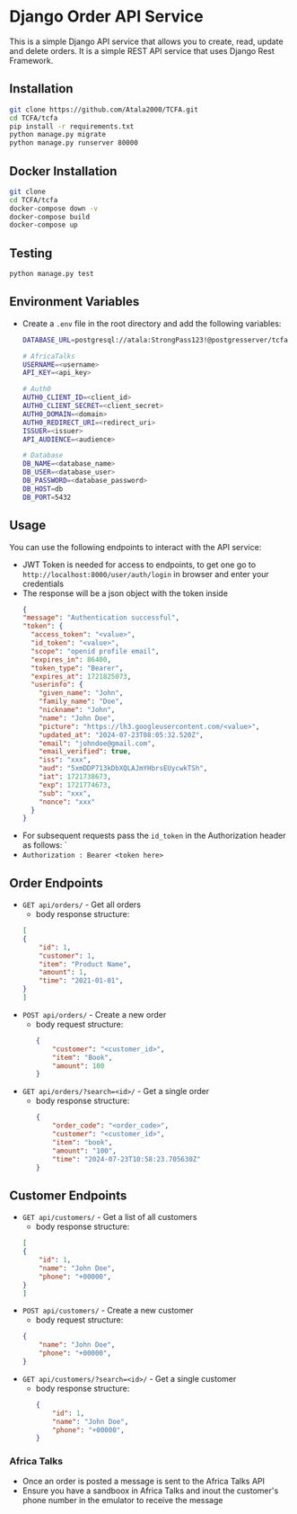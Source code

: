 # Django Order API Service
This is a simple Django API service that allows you to create, read, update and delete orders. It is a simple REST API service that uses Django Rest Framework.

## Installation
```bash
git clone https://github.com/Atala2000/TCFA.git
cd TCFA/tcfa
pip install -r requirements.txt
python manage.py migrate
python manage.py runserver 80000
```

## Docker Installation
```bash
git clone
cd TCFA/tcfa
docker-compose down -v
docker-compose build
docker-compose up
```

## Testing
```bash
python manage.py test
```
## Environment Variables
* Create a `.env` file in the root directory and add the following variables:
  ```bash
  DATABASE_URL=postgresql://atala:StrongPass123!@postgresserver/tcfa

  # AfricaTalks
  USERNAME=<username>
  API_KEY=<api_key>

  # Auth0
  AUTH0_CLIENT_ID=<client_id>
  AUTH0_CLIENT_SECRET=<client_secret>
  AUTH0_DOMAIN=<domain>
  AUTH0_REDIRECT_URI=<redirect_uri>
  ISSUER=<issuer>
  API_AUDIENCE=<audience>

  # Database
  DB_NAME=<database_name>
  DB_USER=<database_user>
  DB_PASSWORD=<database_password>
  DB_HOST=db
  DB_PORT=5432
  ```


## Usage
You can use the following endpoints to interact with the API service:
* JWT Token is needed for access to endpoints, to get one go to `http://localhost:8000/user/auth/login` in browser and enter your credentials
* The response will be a json object with the token inside
  ```json
  {
  "message": "Authentication successful",
  "token": {
    "access_token": "<value>",
    "id_token": "<value>",
    "scope": "openid profile email",
    "expires_in": 86400,
    "token_type": "Bearer",
    "expires_at": 1721825073,
    "userinfo": {
      "given_name": "John",
      "family_name": "Doe",
      "nickname": "John",
      "name": "John Doe",
      "picture": "https://lh3.googleusercontent.com/<value>",
      "updated_at": "2024-07-23T08:05:32.520Z",
      "email": "johndoe@gmail.com",
      "email_verified": true,
      "iss": "xxx",
      "aud": "5xmDDP713kDbXQLAJmYHbrsEUycwkTSh",
      "iat": 1721738673,
      "exp": 1721774673,
      "sub": "xxx",
      "nonce": "xxx"
    }
  }
  ```
* For subsequent requests pass the `id_token` in the Authorization header as follows: `
* `Authorization : Bearer <token here>`

## Order Endpoints
* `GET api/orders/` - Get all orders
    - body response structure:
    ```json
    [
    {
        "id": 1,
        "customer": 1,
        "item": "Product Name",
        "amount": 1,
        "time": "2021-01-01",
    }
    ]
    ```
* `POST api/orders/` - Create a new order
  - body request structure:
    ```json
    {
        "customer": "<customer_id>",
        "item": "Book",
        "amount": 100
    }
* `GET api/orders/?search=<id>/` - Get a single order
  - body response structure:
    ```json
    {
        "order_code": "<order_code>",
        "customer": "<customer_id>",
        "item": "book",
        "amount": "100",
        "time": "2024-07-23T10:58:23.705630Z"
    }
## Customer Endpoints
* `GET api/customers/` - Get a list of all customers
    - body response structure:
    ```json
    [
    {
        "id": 1,
        "name": "John Doe",
        "phone": "+00000",
    }
    ]
    ```
* `POST api/customers/` - Create a new customer
    - body request structure:
    ```json
    {
        "name": "John Doe",
        "phone": "+00000",
    }
    ```
* `GET api/customers/?search=<id>/` - Get a single customer
  - body response structure:
    ```json
    {
        "id": 1,
        "name": "John Doe",
        "phone": "+00000",
    }
    ```

### Africa Talks
* Once an order is posted a message is sent to the Africa Talks API
* Ensure you have a sandboox in Africa Talks and inout the customer's phone number in the emulator to receive the message